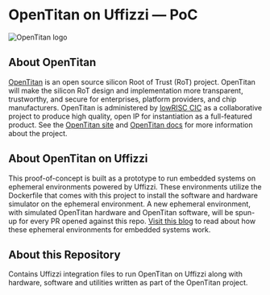# OpenTitan on Uffizzi — PoC

![OpenTitan logo](https://docs.opentitan.org/doc/opentitan-logo.png)

## About OpenTitan

[OpenTitan](https://opentitan.org) is an open source silicon Root of Trust
(RoT) project.  OpenTitan will make the silicon RoT design and implementation
more transparent, trustworthy, and secure for enterprises, platform providers,
and chip manufacturers.  OpenTitan is administered by [lowRISC
CIC](https://www.lowrisc.org) as a collaborative project to produce high
quality, open IP for instantiation as a full-featured product. See the
[OpenTitan site](https://opentitan.org/) and [OpenTitan
docs](https://docs.opentitan.org) for more information about the project.

## About OpenTitan on Uffizzi

This proof-of-concept is built as a prototype to run embedded systems on ephemeral environments powered by Uffizzi. These environments utilize the Dockerfile that comes with this project to install the software and hardware simulator on the ephemeral environment. A new ephemeral environment, with simulated OpenTitan hardware and OpenTitan software, will be spun-up for every PR opened against this repo. [Visit this blog](https://www.uffizzi.com/blog/simulated-ephemeral-cloud-environments-for-embedded-systems) to read about how these ephemeral environments for embedded systems work.

## About this Repository

Contains Uffizzi integration files to run OpenTitan on Uffizzi along with hardware, software and utilities written as part of the OpenTitan project. 
